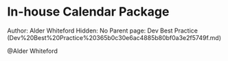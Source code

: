 # In-house Calendar Package

Author: Alder Whiteford
Hidden: No
Parent page: Dev Best Practice (Dev%20Best%20Practice%20365b0c30e6ac4885b80bf0a3e2f5749f.md)

@Alder Whiteford